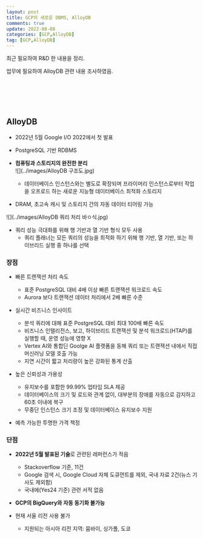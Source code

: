 ```yaml
---
layout: post
title: GCP의 새로운 DBMS, AlloyDB
comments: true
update: 2022-08-08
categories: [GCP,AlloyDB]
tag: [GCP,AlloyDB]
---
```


최근 필요하여 R&D 한 내용을 정리.  
  
업무에 필요하여 AlloyDB 관련 내용 조사하였음.  
  
<br>  
<br>  
<br>  
<br>  
  
  

## AlloyDB
- 2022년 5월 Google I/O 2022에서 첫 발표  

- PostgreSQL 기반 RDBMS  

- **컴퓨팅과 스토리지의 완전한 분리**  
![](../images/AlloyDB 구조도.jpg)  
	+ 데이터베이스 인스턴스와는 별도로 확장되며 프라이머리 인스턴스로부터 작업을 오프로드 하는 새로운 지능형 데이터베이스 최적화 스토리지  

- DRAM, 초고속 캐시 및 스토리지 간의 자동 데이터 티어링 가능  
  
![](../images/AlloyDB 쿼리 처리 바ㅇ식.jpg)  
  
- 쿼리 성능 극대화를 위해 행 기반과 열 기반 형식 모두 사용  
	+ 쿼리 플래너는 모든 쿼리의 성능을 최적화 하기 위해 행 기반, 열 기반, 또는 하이브리드 실행 중 하나를 선택



### 장점
- 빠른 트랜잭션 처리 속도  
	+ 표준 PostgreSQL 대비 4배 이상 빠른 트랜잭션 워크로드 속도  
	+ Aurora 보다 트랜잭션 데이터 처리에서 2배 빠른 수준  
  
- 실시간 비즈니스 인사이트
	+ 분석 쿼리에 대해 표준 PostgreSQL 대비 최대 100배 빠른 속도
	+ 비즈니스 인텔리전스, 보고, 하이브리드 트랜잭션 및 분석 워크로드(HTAP)를 실행할 때, 운영 성능에 영향 X
	+ Vertex AI와 통합딘 Goolge AI 플랫폼을 동해 쿼리 또는 트랜잭션 내에서 직접 머신러닝 모델 호출 가능
	+ 지연 시간이 짧고 처리량이 높은 강화된 통계 산출

- 높은 신뢰성과 가용성
	+ 유지보수를 포함한 99.99% 업타임 SLA 제공
	+ 데이터베이스의 크기 및 로드와 관계 없이, 대부분의 장애를 자동으로 감지하고 60초 이내에 복구
	+ 무중단 인스턴스 크기 조정 및 데이터베이스 유지보수 지원

- 예측 가능한 투명한 가격 책정
  
  
  

### 단점
- **2022년 5월 발표된 기술**로 관련된 레퍼런스가 적음  
	+ Stackoverflow 기준, 11건  
	+ Google 검색 시, Google Cloud 자체 도큐먼트를 제외, 국내 자료 2건(뉴스 기사도 제외함)  
	+ 국내에(Yes24 기준) 관련 서적 없음  
  
- **GCP의 BigQuery와 자동 동기화 불가능**

- 현재 서울 리전 사용 불가 
	+ 지원되는 아시아 리전 지역: 뭄바이, 싱가폴, 도쿄
